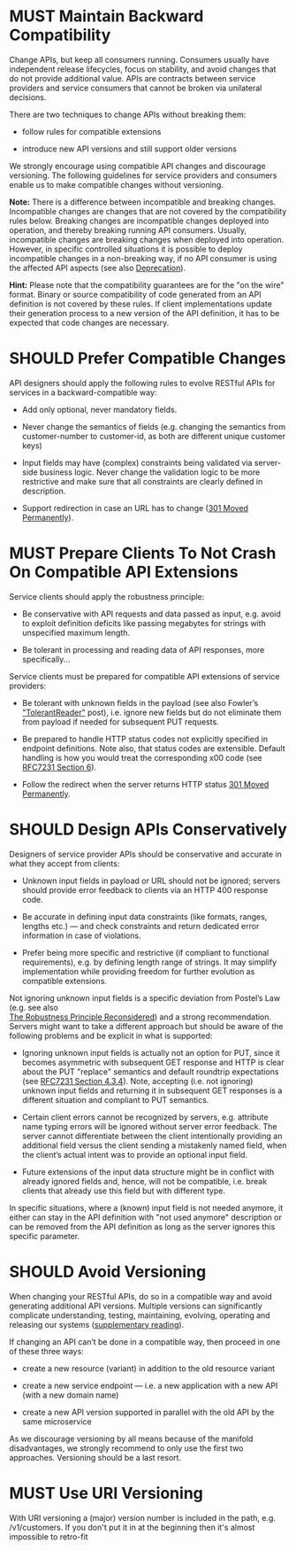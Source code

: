 # MUST Maintain Backward Compatibility

Change APIs, but keep all consumers running. Consumers usually have
independent release lifecycles, focus on stability, and avoid changes
that do not provide additional value. APIs are contracts between service
providers and service consumers that cannot be broken via unilateral
decisions.

There are two techniques to change APIs without breaking them:

  - follow rules for compatible extensions

  - introduce new API versions and still support older versions

We strongly encourage using compatible API changes and discourage
versioning. The following guidelines for service providers and consumers
enable us to make compatible changes without versioning.

**Note:** There is a difference between incompatible and breaking
changes. Incompatible changes are changes that are not covered by the
compatibility rules below. Breaking changes are incompatible changes
deployed into operation, and thereby breaking running API consumers.
Usually, incompatible changes are breaking changes when deployed into
operation. However, in specific controlled situations it is possible to
deploy incompatible changes in a non-breaking way, if no API consumer is
using the affected API aspects (see also [Deprecation](deprecation.md)).

**Hint:** Please note that the compatibility guarantees are for the "on
the wire" format. Binary or source compatibility of code generated from
an API definition is not covered by these rules. If client
implementations update their generation process to a new version of the
API definition, it has to be expected that code changes are necessary.

# SHOULD Prefer Compatible Changes

API designers should apply the following rules to evolve RESTful APIs
for services in a backward-compatible way:

  - Add only optional, never mandatory fields.

  - Never change the semantics of fields (e.g. changing the semantics from
    customer-number to customer-id, as both are different unique
    customer keys)

  - Input fields may have (complex) constraints being validated via
    server-side business logic. Never change the validation logic to be
    more restrictive and make sure that all constraints are clearly
    defined in description.

  - Support redirection in case an URL has to change ([301 Moved
    Permanently](https://en.wikipedia.org/wiki/HTTP_301)).

# MUST Prepare Clients To Not Crash On Compatible API Extensions

Service clients should apply the robustness principle:

  - Be conservative with API requests and data passed as input, e.g.
    avoid to exploit definition deficits like passing megabytes for
    strings with unspecified maximum length.

  - Be tolerant in processing and reading data of API responses, more
    specifically...

Service clients must be prepared for compatible API extensions of
service providers:

  - Be tolerant with unknown fields in the payload (see also Fowler’s
    ["TolerantReader"](http://martinfowler.com/bliki/TolerantReader.html)
    post), i.e. ignore new fields but do not eliminate them from payload
    if needed for subsequent PUT requests.

  - Be prepared to handle HTTP status codes not explicitly specified in
    endpoint definitions. Note also, that status codes are extensible.
    Default handling is how you would treat the corresponding x00 code
    (see [RFC7231
    Section 6](https://tools.ietf.org/html/rfc7231#section-6)).

  - Follow the redirect when the server returns HTTP status [301 Moved
    Permanently](https://en.wikipedia.org/wiki/HTTP_301).

# SHOULD Design APIs Conservatively

Designers of service provider APIs should be conservative and accurate
in what they accept from clients:

  - Unknown input fields in payload or URL should not be ignored;
    servers should provide error feedback to clients via an HTTP 400
    response code.

  - Be accurate in defining input data constraints (like formats,
    ranges, lengths etc.) — and check constraints and return dedicated
    error information in case of violations.

  - Prefer being more specific and restrictive (if compliant to
    functional requirements), e.g. by defining length range of strings.
    It may simplify implementation while providing freedom for further
    evolution as compatible extensions.

Not ignoring unknown input fields is a specific deviation from Postel’s
Law (e.g. see also  
[The Robustness Principle
Reconsidered](https://cacm.acm.org/magazines/2011/8/114933-the-robustness-principle-reconsidered/fulltext))
and a strong recommendation. Servers might want to take a different
approach but should be aware of the following problems and be explicit
in what is supported:

  - Ignoring unknown input fields is actually not an option for PUT,
    since it becomes asymmetric with subsequent GET response and HTTP is
    clear about the PUT "replace" semantics and default roundtrip
    expectations (see [RFC7231 Section
    4.3.4](https://tools.ietf.org/html/rfc7231#section-4.3.4)). Note,
    accepting (i.e. not ignoring) unknown input fields and returning it
    in subsequent GET responses is a different situation and compliant
    to PUT semantics.

  - Certain client errors cannot be recognized by servers, e.g.
    attribute name typing errors will be ignored without server error
    feedback. The server cannot differentiate between the client
    intentionally providing an additional field versus the client
    sending a mistakenly named field, when the client’s actual intent
    was to provide an optional input field.

  - Future extensions of the input data structure might be in conflict
    with already ignored fields and, hence, will not be compatible, i.e.
    break clients that already use this field but with different type.

In specific situations, where a (known) input field is not needed
anymore, it either can stay in the API definition with "not used
anymore" description or can be removed from the API definition as long
as the server ignores this specific
parameter.

# SHOULD Avoid Versioning

When changing your RESTful APIs, do so in a compatible way and avoid
generating additional API versions. Multiple versions can significantly
complicate understanding, testing, maintaining, evolving, operating and
releasing our systems ([supplementary
reading](http://martinfowler.com/articles/enterpriseREST.html)).

If changing an API can’t be done in a compatible way, then proceed in
one of these three ways:

  - create a new resource (variant) in addition to the old resource
    variant

  - create a new service endpoint — i.e. a new application with a new
    API (with a new domain name)

  - create a new API version supported in parallel with the old API by
    the same microservice

As we discourage versioning by all means because of the manifold
disadvantages, we strongly recommend to only use the first two
approaches. Versioning should be a last resort.

# MUST Use URI Versioning

With URI versioning a (major) version number is included in the path,
e.g. /v1/customers. If you don't put it in at the beginning then it's 
almost impossible to retro-fit
